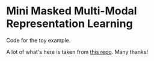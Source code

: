 # Mini Masked Multi-Modal Representation Learning
Code for the toy example.

A lot of what's here is taken from [this repo](https://github.com/ReyhaneAskari/pytorch_experiments/blob/master/DAE.py). Many thanks!